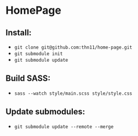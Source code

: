 # HomePage

## Install:
*   `git clone git@github.com:thn11/home-page.git`
*   `git submodule init`
*   `git submodule update`

## Build SASS:
*   `sass --watch style/main.scss style/style.css`


## Update submodules:
*   `git submodule update --remote --merge`
